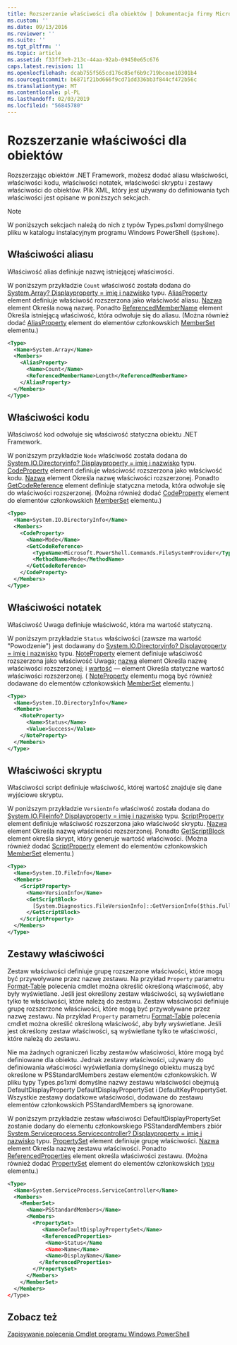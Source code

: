 ```yaml
---
title: Rozszerzanie właściwości dla obiektów | Dokumentacja firmy Microsoft
ms.custom: ''
ms.date: 09/13/2016
ms.reviewer: ''
ms.suite: ''
ms.tgt_pltfrm: ''
ms.topic: article
ms.assetid: f33ff3e9-213c-44aa-92ab-09450e65c676
caps.latest.revision: 11
ms.openlocfilehash: dcab755f565cd176c85ef6b9c719bceae10301b4
ms.sourcegitcommit: b6871f21bd666f9cd71dd336bb3f844cf472b56c
ms.translationtype: MT
ms.contentlocale: pl-PL
ms.lasthandoff: 02/03/2019
ms.locfileid: "56845780"
---
```

# <a name="extending-properties-for-objects"></a>Rozszerzanie właściwości dla obiektów

Rozszerzając obiektów .NET Framework, możesz dodać aliasu właściwości, właściwości kodu, właściwości notatek, właściwości skryptu i zestawy właściwości do obiektów. Plik XML, który jest używany do definiowania tych właściwości jest opisane w poniższych sekcjach.

> [!NOTE]
> W poniższych sekcjach należą do nich z typów Types.ps1xml domyślnego pliku w katalogu instalacyjnym programu Windows PowerShell (`$pshome`).

## <a name="alias-properties"></a>Właściwości aliasu

Właściwość alias definiuje nazwę istniejącej właściwości.

W poniższym przykładzie `Count` właściwość została dodana do [System.Array? Displayproperty = imię i nazwisko](/dotnet/api/System.Array) typu. [AliasProperty](http://msdn.microsoft.com/en-us/b140038c-807a-4bb9-beca-332491cda1b1) element definiuje właściwość rozszerzona jako właściwość aliasu. [Nazwa](http://msdn.microsoft.com/en-us/b58e9d21-c8c9-49a5-909e-9c1cfc64f873) element Określa nową nazwę. Ponadto [ReferencedMemberName](http://msdn.microsoft.com/en-us/0c5db6cc-9033-4d48-88a7-76b962882f7a) element Określa istniejącą właściwość, która odwołuje się do aliasu. (Można również dodać [AliasProperty](http://msdn.microsoft.com/en-us/d6647953-94ad-4b0b-af2e-4dda6952dee1) element do elementów członkowskich [MemberSet](http://msdn.microsoft.com/en-us/46a50fb5-e150-4c03-8584-e1b53e4d49e3) elementu.)

```xml
<Type>
  <Name>System.Array</Name>
  <Members>
    <AliasProperty>
      <Name>Count</Name>
      <ReferencedMemberName>Length</ReferencedMemberName>
    </AliasProperty>
  </Members>
</Type>
```

## <a name="code-properties"></a>Właściwości kodu

Właściwość kod odwołuje się właściwość statyczna obiektu .NET Framework.

W poniższym przykładzie `Node` właściwość została dodana do [System.IO.Directoryinfo? Displayproperty = imię i nazwisko](/dotnet/api/System.IO.DirectoryInfo) typu. [CodeProperty](http://msdn.microsoft.com/en-us/59bc4d18-41eb-4c0d-8ad3-bbfa5dc488db) element definiuje właściwość rozszerzona jako właściwość kodu. [Nazwa](http://msdn.microsoft.com/en-us/b58e9d21-c8c9-49a5-909e-9c1cfc64f873) element Określa nazwę właściwości rozszerzonej. Ponadto [GetCodeReference](http://msdn.microsoft.com/en-us/62af34f5-cc22-42c0-9e0c-3bd0f5c1a4a0) element definiuje statyczna metoda, która odwołuje się do właściwości rozszerzonej. (Można również dodać [CodeProperty](http://msdn.microsoft.com/en-us/59bc4d18-41eb-4c0d-8ad3-bbfa5dc488db) element do elementów członkowskich [MemberSet](http://msdn.microsoft.com/en-us/46a50fb5-e150-4c03-8584-e1b53e4d49e3) elementu.)

```xml
<Type>
  <Name>System.IO.DirectoryInfo</Name>
  <Members>
    <CodeProperty>
      <Name>Mode</Name>
      <GetCodeReference>
        <TypeName>Microsoft.PowerShell.Commands.FileSystemProvider</TypeName>
        <MethodName>Mode</MethodName>
      </GetCodeReference>
    </CodeProperty>
  </Members>
</Type>
```

## <a name="note-properties"></a>Właściwości notatek

Właściwość Uwaga definiuje właściwość, która ma wartość statyczną.

W poniższym przykładzie `Status` właściwości (zawsze ma wartość "Powodzenie") jest dodawany do [System.IO.Directoryinfo? Displayproperty = imię i nazwisko](/dotnet/api/System.IO.DirectoryInfo) typu. [NoteProperty](http://msdn.microsoft.com/en-us/331e6c50-d703-43f0-89bc-ca9fb97800eb) element definiuje właściwość rozszerzona jako właściwość Uwaga; [nazwa](http://msdn.microsoft.com/en-us/b58e9d21-c8c9-49a5-909e-9c1cfc64f873) element Określa nazwę właściwości rozszerzonej; i [wartość](http://msdn.microsoft.com/en-us/f3c77546-b98e-4c4e-bbe0-6dfd06696d1c) — element Określa statyczne wartość właściwości rozszerzonej. ( [NoteProperty](http://msdn.microsoft.com/en-us/331e6c50-d703-43f0-89bc-ca9fb97800eb) elementu mogą być również dodawane do elementów członkowskich [MemberSet](http://msdn.microsoft.com/en-us/46a50fb5-e150-4c03-8584-e1b53e4d49e3) elementu.)

```xml
<Type>
  <Name>System.IO.DirectoryInfo</Name>
  <Members>
    <NoteProperty>
      <Name>Status</Name>
      <Value>Success</Value>
    </NoteProperty>
  </Members>
</Type>
```

## <a name="script-properties"></a>Właściwości skryptu

Właściwości script definiuje właściwość, której wartość znajduje się dane wyjściowe skryptu.

W poniższym przykładzie `VersionInfo` właściwość została dodana do [System.IO.Fileinfo? Displayproperty = imię i nazwisko](/dotnet/api/System.IO.FileInfo) typu. [ScriptProperty](http://msdn.microsoft.com/en-us/858a4247-676b-4cc9-9f3e-057109aad350) element definiuje właściwość rozszerzona jako właściwość skryptu. [Nazwa](http://msdn.microsoft.com/en-us/b58e9d21-c8c9-49a5-909e-9c1cfc64f873) element Określa nazwę właściwości rozszerzonej. Ponadto [GetScriptBlock](http://msdn.microsoft.com/en-us/f3c77546-b98e-4c4e-bbe0-6dfd06696d1c) element określa skrypt, który generuje wartość właściwości. (Można również dodać [ScriptProperty](http://msdn.microsoft.com/en-us/858a4247-676b-4cc9-9f3e-057109aad350) element do elementów członkowskich [MemberSet](http://msdn.microsoft.com/en-us/46a50fb5-e150-4c03-8584-e1b53e4d49e3) elementu.)

```xml
<Type>
  <Name>System.IO.FileInfo</Name>
  <Members>
    <ScriptProperty>
      <Name>VersionInfo</Name>
      <GetScriptBlock>
        [System.Diagnostics.FileVersionInfo]::GetVersionInfo($this.FullName)
      </GetScriptBlock>
    </ScriptProperty>
  </Members>
</Type>
```

## <a name="property-sets"></a>Zestawy właściwości

Zestaw właściwości definiuje grupę rozszerzone właściwości, które mogą być przywoływane przez nazwę zestawu. Na przykład `Property` parametru [Format-Table](/powershell/module/Microsoft.PowerShell.Utility/Format-Table) polecenia cmdlet można określić określoną właściwość, aby były wyświetlane. Jeśli jest określony zestaw właściwości, są wyświetlane tylko te właściwości, które należą do zestawu.
Zestaw właściwości definiuje grupę rozszerzone właściwości, które mogą być przywoływane przez nazwę zestawu. Na przykład `Property` parametru [Format-Table](/powershell/module/Microsoft.PowerShell.Utility/Format-Table) polecenia cmdlet można określić określoną właściwość, aby były wyświetlane. Jeśli jest określony zestaw właściwości, są wyświetlane tylko te właściwości, które należą do zestawu.

Nie ma żadnych ograniczeń liczby zestawów właściwości, które mogą być definiowane dla obiektu. Jednak zestawy właściwości, używany do definiowania właściwości wyświetlania domyślnego obiektu muszą być określone w PSStandardMembers zestaw elementów członkowskich. W pliku typy Types.ps1xml domyślne nazwy zestawu właściwości obejmują DefaultDisplayProperty DefaultDisplayPropertySet i DefaultKeyPropertySet. Wszystkie zestawy dodatkowe właściwości, dodawane do zestawu elementów członkowskich PSStandardMembers są ignorowane.

W poniższym przykładzie zestaw właściwości DefaultDisplayPropertySet zostanie dodany do elementu członkowskiego PSStandardMembers zbiór [System.Serviceprocess.Servicecontroller? Displayproperty = imię i nazwisko](/dotnet/api/System.ServiceProcess.ServiceController) typu. [PropertySet](http://msdn.microsoft.com/en-us/14cdc234-796e-4857-9b51-bdbaa1412188) element definiuje grupę właściwości. [Nazwa](http://msdn.microsoft.com/en-us/b58e9d21-c8c9-49a5-909e-9c1cfc64f873) element Określa nazwę zestawu właściwości. Ponadto [ReferencedProperties](http://msdn.microsoft.com/en-us/5e620423-8679-4fbf-b6db-9f79288e4786) element określa właściwości zestawu. (Można również dodać [PropertySet](http://msdn.microsoft.com/en-us/14cdc234-796e-4857-9b51-bdbaa1412188) element do elementów członkowskich [typu](http://msdn.microsoft.com/en-us/e5dbd353-d6b2-40a1-92b6-6f1fea744ebe) elementu.)

```xml
<Type>
  <Name>System.ServiceProcess.ServiceController</Name>
  <Members>
    <MemberSet>
      <Name>PSStandardMembers</Name>
      <Members>
        <PropertySet>
           <Name>DefaultDisplayPropertySet</Name>
           <ReferencedProperties>
            <Name>Status</Name
            <Name>Name</Name>
            <Name>DisplayName</Name>
          </ReferencedProperties>
        </PropertySet>
      </Members>
    </MemberSet>
  </Members>
</Type>
```

## <a name="see-also"></a>Zobacz też

[Zapisywanie polecenia Cmdlet programu Windows PowerShell](./writing-a-windows-powershell-cmdlet.md)
